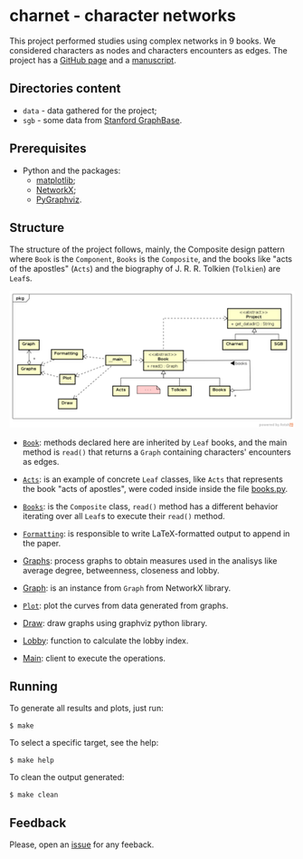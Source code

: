 # charnet - character networks

This project performed studies using complex networks in 9 books. We considered
 characters as nodes and characters encounters as edges. The project
 has a [GitHub page](https://ajholanda.github.io/charnet/) and a
 [manuscript](https://arxiv.org/abs/1704.08197).

## Directories content

* `data` - data gathered for the project;
* `sgb` - some data from [Stanford GraphBase](http://www-cs-faculty.stanford.edu/~uno/sgb.html).

## Prerequisites

* Python and the packages:
  * [matplotlib](https://matplotlib.org/);
  * [NetworkX](https://networkx.github.io/);
  * [PyGraphviz](https://pygraphviz.github.io/).

## Structure

The structure of the project follows, mainly, the Composite design
pattern where `Book` is the `Component`, `Books` is the `Composite`,
and the books like "acts of the apostles" (`Acts`) and the biography
of J. R. R. Tolkien (`Tolkien`) are `Leaf`s.
 
![UML class diagram](dia.png)

- [`Book`](books.py): methods declared here are inherited by `Leaf`
  books, and the main method is `read()` that returns a `Graph`
  containing characters' encounters as edges.

- [`Acts`](books.py): is an example of concrete `Leaf` classes, like
  `Acts` that represents the book "acts of apostles", were coded
  inside inside the file [books.py](books.py).

- [`Books`](books.py): is the `Composite` class, `read()` method has a
  different behavior iterating over all `Leaf`s to execute their
  `read()` method.

- [`Formatting`](formatting.py): is responsible to write
  LaTeX-formatted output to append in the paper.

- [Graphs](graphs.py): process graphs to obtain measures used in the
  analisys like average degree, betweenness, closeness and lobby.

- [Graph](https://networkx.github.io/documentation/stable/reference/classes/graph.html):
  is an instance from `Graph` from NetworkX library.

- [`Plot`](plot.py): plot the curves from data generated from
  graphs.

- [Draw](draw.py): draw graphs using graphviz python library.

- [Lobby](lobby.py): function to calculate the lobby index.

- [Main](__main__.py): client to execute the operations.

## Running

To generate all results and plots, just run:

````
$ make
````

To select a specific target, see the help:

````
$ make help
````

To clean the output generated:

````
$ make clean
````

## Feedback

Please, open an [issue](https://github.com/ajholanda/charnet/issues) for any feeback.

